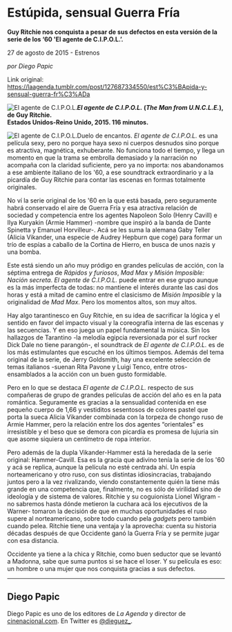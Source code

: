 # Estúpida, sensual Guerra Fría

**Guy Ritchie nos conquista a pesar de sus defectos en esta versión de la serie de los ‘60 'El agente de C.I.P.O.L.’.**

27 de agosto de 2015 - Estrenos

_por Diego Papic_

Link original: https://laagenda.tumblr.com/post/127687334550/est%C3%BApida-y-sensual-guerra-fr%C3%ADa

![El agente de C.I.P.O.L.](https://64.media.tumblr.com/14d516a89820cb0afd80bc67942ccde4/tumblr_inline_pk0bh7J8Ff1t6q87u_500.jpg)***El agente de C.I.P.O.L.* (*The Man from U.N.C.L.E.*), de Guy Ritchie.  
 Estados Unidos-Reino Unido, 2015. 116 minutos.**

![El agente de C.I.P.O.L.](https://64.media.tumblr.com/14d516a89820cb0afd80bc67942ccde4/tumblr_inline_pk0bh7J8Ff1t6q87u_500.jpg)Duelo de encantos.
*El agente de C.I.P.O.L.* es una película sexy, pero no porque haya sexo ni cuerpos desnudos sino porque es atractiva, magnética, exhuberante. No funciona todo el tiempo, y llega un momento en que la trama se embrolla demasiado y la narración no acompaña con la claridad suficiente, pero ya no importa: nos abandonamos a ese ambiente italiano de los '60, a ese soundtrack extraordinario y a la picardía de Guy Ritchie para contar las escenas en formas totalmente originales.

No ví la serie original de los '60 en la que está basada, pero seguramente habrá conservado el aire de Guerra Fría y esa atractiva relación de sociedad y competencia entre los agentes Napoleon Solo (Henry Cavill) e Ilya Kuryakin (Armie Hammer) -nombre que inspiró a la banda de Dante Spinetta y Emanuel Horvilleur-. Acá se les suma la alemana Gaby Teller (Alicia Vikander, una especie de Audrey Hepburn que coge) para formar un trío de espías a caballo de la Cortina de Hierro, en busca de unos nazis y una bomba.

Este está siendo un año muy pródigo en grandes películas de acción, con la séptima entrega de *Rápidos y furiosos*, *Mad Max* y *Misión Imposible: Nación secreta*. *El agente de C.I.P.O.L.* puede entrar en ese grupo aunque es la más imperfecta de todas: no mantiene el interés durante las casi dos horas y está a mitad de camino entre el clasicismo de *Misión Imposible* y la originalidad de *Mad Max*. Pero los momentos altos, son muy altos.

Hay algo tarantinesco en Guy Ritchie, en su idea de sacrificar la lógica y el sentido en favor del impacto visual y la coreografía interna de las escenas y las secuencias. Y en eso juega un papel fundamental la música. Sin los hallazgos de Tarantino -la melodía egipcia reversionada por el surf rocker Dick Dale no tiene parangón-, el soundtrack de *El agente de C.I.P.O.L.* es de los más estimulantes que escuché en los últimos tiempos. Además del tema original de la serie, de Jerry Goldsmith, hay una excelente selección de temas italianos -suenan Rita Pavone y Luigi Tenco, entre otros- ensamblados a la acción con un buen gusto formidable.

Pero en lo que se destaca *El agente de C.I.P.O.L.* respecto de sus compañeras de grupo de grandes películas de acción del año es en la pata romántica. Seguramente es gracias a la sensualidad contenida en ese pequeño cuerpo de 1,66 y vestiditos sesentosos de colores pastel que porta la sueca Alicia Vikander combinada con la torpeza de chongo ruso de Armie Hammer, pero la relación entre los dos agentes “orientales” es irresistible y el beso que se demora con picardía es promesa de lujuria sin que asome siquiera un centímetro de ropa interior.

Pero además de la dupla Vikander-Hammer está la heredada de la serie original: Hammer-Cavill. Esa es la gracia que adivino tenía la serie de los '60 y acá se replica, aunque la película no esté centrada ahí. Un espía norteamericano y otro ruso, con sus distintas idiosincracias, trabajando juntos pero a la vez rivalizando, viendo constantemente quién la tiene más grande en una competencia que, finalmente, no es sólo de virilidad sino de ideología y de sistema de valores. Ritchie y su coguionista Lionel Wigram -no sabremos hasta dónde metieron la cuchara acá los ejecutivos de la Warner- tomaron la decisión de que en muchas oportunidades el ruso supere al norteamericano, sobre todo cuando pela *gadgets* pero también cuando pelea. Ritchie tiene una ventaja y la aprovecha: cuenta su historia décadas después de que Occidente ganó la Guerra Fría y se permite jugar con esa distancia.

Occidente ya tiene a la chica y Ritchie, como buen seductor que se levantó a Madonna, sabe que suma puntos si se hace el loser. Y su película es eso: un hombre o una mujer que nos conquista gracias a sus defectos.

  




---

 Diego Papic
------------

 Diego Papic es uno de los editores de *La Agenda* y director de [cinenacional.com](http://www.cinenacional.com). En Twitter es [@dieguez\_](http://www.twitter.com/dieguez_). 

